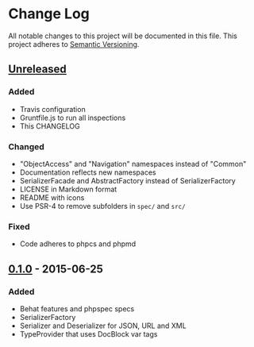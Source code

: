 # Change Log
All notable changes to this project will be documented in this file.
This project adheres to [Semantic Versioning](http://semver.org/).

## [Unreleased][unreleased]
### Added
- Travis configuration
- Gruntfile.js to run all inspections
- This CHANGELOG

### Changed
- "ObjectAccess" and "Navigation" namespaces instead of "Common"
- Documentation reflects new namespaces
- SerializerFacade and AbstractFactory instead of SerializerFactory
- LICENSE in Markdown format
- README with icons
- Use PSR-4 to remove subfolders in `spec/` and `src/`

### Fixed
- Code adheres to phpcs and phpmd

## [0.1.0] - 2015-06-25
### Added
- Behat features and phpspec specs
- SerializerFactory
- Serializer and Deserializer for JSON, URL and XML
- TypeProvider that uses DocBlock var tags

[unreleased]: https://github.com/scato/serializer/compare/v0.1.0...HEAD
[0.1.0]: https://github.com/scato/serializer/tree/v0.1.0
